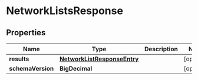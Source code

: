 

# NetworkListsResponse


## Properties

| Name | Type | Description | Notes |
|------------ | ------------- | ------------- | -------------|
|**results** | [**NetworkListResponseEntry**](NetworkListResponseEntry.md) |  |  [optional] |
|**schemaVersion** | **BigDecimal** |  |  [optional] |



